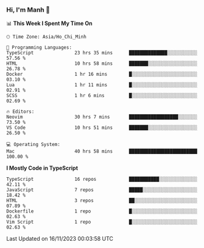 ### Hi, I'm Manh 👋

<!--START_SECTION:waka-->
📊 **This Week I Spent My Time On** 

```text
🕑︎ Time Zone: Asia/Ho_Chi_Minh

💬 Programming Languages: 
TypeScript               23 hrs 35 mins      ██████████████░░░░░░░░░░░   57.56 % 
HTML                     10 hrs 58 mins      ███████░░░░░░░░░░░░░░░░░░   26.78 % 
Docker                   1 hr 16 mins        █░░░░░░░░░░░░░░░░░░░░░░░░   03.10 % 
Lua                      1 hr 11 mins        █░░░░░░░░░░░░░░░░░░░░░░░░   02.91 % 
SCSS                     1 hr 6 mins         █░░░░░░░░░░░░░░░░░░░░░░░░   02.69 % 

🔥 Editors: 
Neovim                   30 hrs 7 mins       ██████████████████░░░░░░░   73.50 % 
VS Code                  10 hrs 51 mins      ███████░░░░░░░░░░░░░░░░░░   26.50 % 

💻 Operating System: 
Mac                      40 hrs 58 mins      █████████████████████████   100.00 % 
```

**I Mostly Code in TypeScript** 

```text
TypeScript               16 repos            ███████████░░░░░░░░░░░░░░   42.11 % 
JavaScript               7 repos             █████░░░░░░░░░░░░░░░░░░░░   18.42 % 
HTML                     3 repos             ██░░░░░░░░░░░░░░░░░░░░░░░   07.89 % 
Dockerfile               1 repo              █░░░░░░░░░░░░░░░░░░░░░░░░   02.63 % 
Vim Script               1 repo              █░░░░░░░░░░░░░░░░░░░░░░░░   02.63 % 
```




 Last Updated on 16/11/2023 00:03:58 UTC
<!--END_SECTION:waka-->
